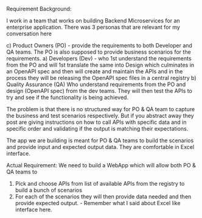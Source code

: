 Requirement Background: 

I work in a team that works on building Backend Microservices for an enterprise application. There was 3 personas that are relevant for my conversation here 

c) Product Owners (PO) - provide the requirements to both Developer and QA teams. The PO is also supposed to provide business scenarios for the requirements.
a) Developers (Dev) - who 1st understand the requirements from the PO and will 1st translate the same into Design which culminates in an OpenAPI spec and then will create and maintain the APIs and in the process they will be releasing the OpenAPI spec files in a central registry 
b) Quality Assurance (QA) Who understand requirements from the PO and design (OpenAPI spec) from the dev teams. They will then test the APIs to try and see if the functionality is being achieved.

The problem is that there is no structured way for PO & QA team to capture the business and test scenarios respectively. But if you abstract away they post are giving instructions on how to call APIs with specific data and in specific order and validating if the output is matching their expectations. 

The app we are building is meant for PO & QA teams to build the scenarios and provide input and expected output data. They are comfortable in Excel interface.

Actual Requirement:
We need to build a WebApp which will allow both PO & QA teams to 
1. Pick and choose APIs from list of available APIs from the registry to build a bunch of scenarios
2. For each of the scenarios they will then provide data needed and then provide expected output. - Remember what I said about Excel like interface here.

